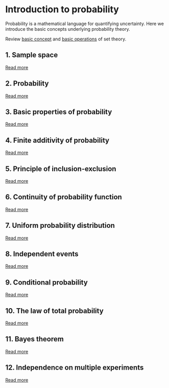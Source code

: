 # Introduction to probability

Probability is a mathematical language for quantifying uncertainty. Here we introduce the basic concepts underlying probability theory.

Review [basic concept](/content/set-theory/0001-basic-concepts/README.md) and [basic operations](/content/set-theory/0002-basic-operations/README.md) of set theory.

## 1. Sample space

[Read more](./0001-sample-space.md)

## 2. Probability

[Read more](./0002-probability.md)

## 3. Basic properties of probability

[Read more](./0003-basic-properties-of-probability.md)

## 4. Finite additivity of probability

[Read more](./0004-finite-additivity-of-probability.md)

## 5. Principle of inclusion-exclusion

[Read more](./0005-principle-of-inclusion-exclusion.md)

## 6. Continuity of probability function

[Read more](./0006-continuity-of-probability-function.md)

## 7. Uniform probability distribution

[Read more](./0007-uniform-probability-distribution.md)

## 8. Independent events

[Read more](./0008-independent-events.md)

## 9. Conditional probability

[Read more](./0009-conditional-probability.md)

## 10. The law of total probability

[Read more](./0010-the-law-of-total-probability.md)

## 11. Bayes theorem

[Read more](./0011-bayes-theorem.md)

## 12. Independence on multiple experiments

[Read more](./0012-independence-on-multiple-experiments.md)